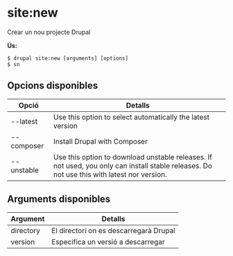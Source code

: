 # site:new
Crear un nou projecte Drupal

**Ús:**
```
$ drupal site:new [arguments] [options]
$ sn  
```

## Opcions disponibles
Opció | Detalls
-------|-------------
--latest | Use this option to select automatically the latest version
--composer | Install Drupal with Composer
--unstable | Use this option to download unstable releases. If not used, you only can install stable releases. Do not use this with latest nor version.

## Arguments disponibles
Argument | Detalls
---------|-------------
directory | El directori on es descarregarà Drupal
version | Especifica un versió a descarregar
